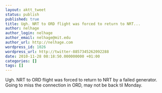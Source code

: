 ```yaml
---
layout: aktt_tweet
status: publish
published: true
title: Ugh. NRT to ORD flight was forced to return to NRT...
author: nelhage
author_login: nelhage
author_email: nelhage@mit.edu
author_url: http://nelhage.com
wordpress_id: 1026
wordpress_url: http://twitter-8857345262092288
date: 2010-11-28 08:18:50.000000000 +01:00
categories: []
tags: []
---
```

Ugh. NRT to ORD flight was forced to return to NRT by a failed generator. Going to miss the connection in ORD, may not be back til Monday.
